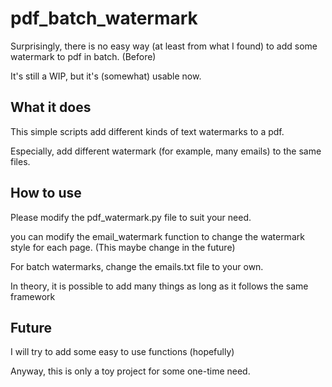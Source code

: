 # pdf_batch_watermark

Surprisingly, there is no easy way (at least from what I found) to add some watermark to pdf in batch. (Before)

It's still a WIP, but it's (somewhat) usable now.

## What it does

This simple scripts add different kinds of text watermarks to a pdf.

Especially, add different watermark (for example, many emails) to the same files.

## How to use

Please modify the pdf_watermark.py file to suit your need.

you can modify the email_watermark function to change the watermark style for each page.
(This maybe change in the future)

For batch watermarks, change the emails.txt file to your own.

In theory, it is possible to add many things as long as it follows the same framework

## Future

I will try to add some easy to use functions (hopefully)

Anyway, this is only a toy project for some one-time need.
